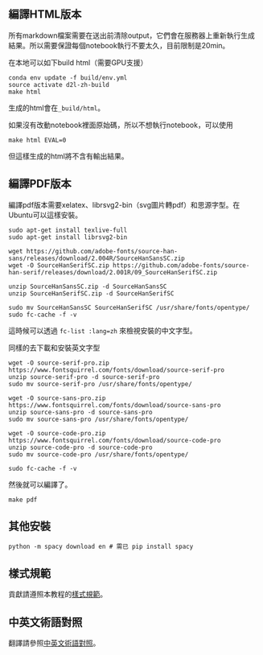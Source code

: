 ## 編譯HTML版本

所有markdown檔案需要在送出前清除output，它們會在服務器上重新執行生成結果。所以需要保證每個notebook執行不要太久，目前限制是20min。

在本地可以如下build html（需要GPU支援）

```
conda env update -f build/env.yml
source activate d2l-zh-build
make html
```

生成的html會在`_build/html`。

如果沒有改動notebook裡面原始碼，所以不想執行notebook，可以使用

```
make html EVAL=0
```

但這樣生成的html將不含有輸出結果。

## 編譯PDF版本

編譯pdf版本需要xelatex、librsvg2-bin（svg圖片轉pdf）和思源字型。在Ubuntu可以這樣安裝。

```
sudo apt-get install texlive-full
sudo apt-get install librsvg2-bin
```

```
wget https://github.com/adobe-fonts/source-han-sans/releases/download/2.004R/SourceHanSansSC.zip
wget -O SourceHanSerifSC.zip https://github.com/adobe-fonts/source-han-serif/releases/download/2.001R/09_SourceHanSerifSC.zip

unzip SourceHanSansSC.zip -d SourceHanSansSC
unzip SourceHanSerifSC.zip -d SourceHanSerifSC

sudo mv SourceHanSansSC SourceHanSerifSC /usr/share/fonts/opentype/
sudo fc-cache -f -v
```


這時候可以透過 `fc-list :lang=zh` 來檢視安裝的中文字型。

同樣的去下載和安裝英文字型

```
wget -O source-serif-pro.zip https://www.fontsquirrel.com/fonts/download/source-serif-pro
unzip source-serif-pro -d source-serif-pro
sudo mv source-serif-pro /usr/share/fonts/opentype/

wget -O source-sans-pro.zip https://www.fontsquirrel.com/fonts/download/source-sans-pro
unzip source-sans-pro -d source-sans-pro
sudo mv source-sans-pro /usr/share/fonts/opentype/

wget -O source-code-pro.zip https://www.fontsquirrel.com/fonts/download/source-code-pro
unzip source-code-pro -d source-code-pro
sudo mv source-code-pro /usr/share/fonts/opentype/

sudo fc-cache -f -v
```

然後就可以編譯了。

```
make pdf
```

## 其他安裝

```
python -m spacy download en # 需已 pip install spacy
```

## 樣式規範

貢獻請遵照本教程的[樣式規範](STYLE_GUIDE.md)。

## 中英文術語對照

翻譯請參照[中英文術語對照](TERMINOLOGY.md)。
